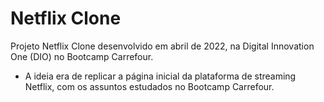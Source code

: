 # Netflix Clone
 Projeto Netflix Clone desenvolvido em abril de 2022, na Digital Innovation One (DIO) no Bootcamp Carrefour.
 
 * A ideia era de replicar a página inicial da plataforma de streaming Netflix, com os assuntos estudados no Bootcamp Carrefour.
